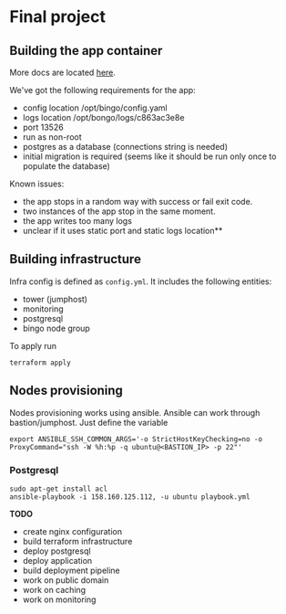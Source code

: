 # Final project

## Building the app container

More docs are located [here](./build/README.md).

We've got the following requirements for the app:

- config location /opt/bingo/config.yaml
- logs location /opt/bongo/logs/c863ac3e8e
- port 13526
- run as non-root
- postgres as a database (connections string is needed)
- initial migration is required (seems like it should be run only once to populate the database)

Known issues:

- the app stops in a random way with success or fail exit code. 
- two instances of the app stop in the same moment. 
- the app writes too many logs
- unclear if it uses static port and static logs location**

## Building infrastructure

Infra config is defined as `config.yml`. It includes the following entities:

- tower (jumphost)
- monitoring
- postgresql
- bingo node group

To apply run

```
terraform apply

```

## Nodes provisioning

Nodes provisioning works using ansible. Ansible can work through bastion/jumphost. Just define the variable

```
export ANSIBLE_SSH_COMMON_ARGS='-o StrictHostKeyChecking=no -o ProxyCommand="ssh -W %h:%p -q ubuntu@<BASTION_IP> -p 22"'
```

### Postgresql

```
sudo apt-get install acl
ansible-playbook -i 158.160.125.112, -u ubuntu playbook.yml
```

**TODO**

- create nginx configuration
- build terraform infrastructure
- deploy postgresql
- deploy application
- build deployment pipeline
- work on public domain
- work on caching
- work on monitoring